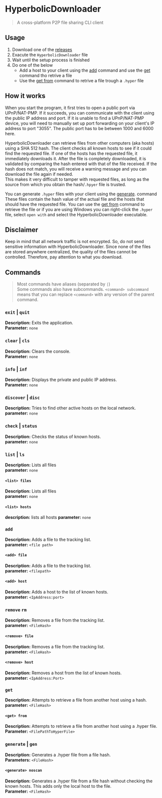 # HyperbolicDownloader

> A cross-platform P2P file sharing CLI client

## Usage

1. Download one of the [releases](https://github.com/Stone-Red-Code/HyperbolicDownloader/releases)
1. Exacute the `HyperbolicDownloader` file
1. Wait until the setup process is finished
1. Do one of the below
    - Add a host to your client using the [add](#add) command and use the [get](#get) command tho retrive a file
    - Use the [get from](https://github.com/Stone-Red-Code/HyperbolicDownloader#getfrom) command to retrive a file trough a `.hyper` file

## How it works

When you start the program, it first tries to open a public port via UPnP/NAT-PMP. If it succeeds, you can communicate with the client using the public IP address and port.
If it is unable to find a UPnP/NAT-PMP device, you will need to manually set up port forwarding on your client's IP address to port "3055". The public port has to be between 1000 and 6000 here.

HyperbolicDownloader can retrieve files from other computers (aka hosts) using a SHA 512 hash.
The client checks all known hosts to see if it could find the requested file. If one of the hosts has the requested file, it immediately downloads it.
After the file is completely downloaded, it is validated by comparing the hash entered with that of the file received. If the hash does not match, you will receive a warning message and you can download the file again if needed.\
This makes it very difficult to tamper with requested files, as long as the source from which you obtain the hash/`.hpyer` file is trusted.

You can generate `.hyper` files with your client using the [generate](https://github.com/Stone-Red-Code/HyperbolicDownloader#generate). command\
These files contain the hash value of the actual file and the hosts that should have the requested file.
You can use the [get from](https://github.com/Stone-Red-Code/HyperbolicDownloader#getfrom) command to retrieve the file or if you are using Windows you can right-click the `.hyper` file, select `open with` and select the HyperbolicDownloader executable.


## Disclaimer

Keep in mind that all network traffic is not encrypted. So, do not send sensitive information with HyperbolicDownloader.
Since none of the files are stored anywhere centralized, the quality of the files cannot be controlled. Therefore, pay attention to what you download.

## Commands

> Most commands have aliases (separated by `|`)\
> Some commands also have subcommands. `<command> subcommand` means that you can replace `<command>` with any version of the parent command.

### `exit` | `quit`

**Description:** Exits the application.\
**Parameter:** `none`


### `clear` | `cls`

**Description:** Clears the console.\
**Parameter:** `none`


### `info` | `inf`

**Description:** Displays the private and public IP address.\
**Parameter:** `none`


### `discover` | `disc`

**Description:** Tries to find other active hosts on the local network.\
**parameter:** `none`


### `check` | `status`

**Description:** Checks the status of known hosts.\
**parameter:** `none`


### `list` | `ls`

**Description:** Lists all files\
**parameter:** `none`

#### `<list> files`

**Description:** Lists all files\
**parameter:** `none`

#### `<list> hosts`

**description:** lists all hosts
**parameter:** `none`


### `add`

**Description:** Adds a file to the tracking list.\
**parameter:** `<file path>`

#### `<add> file`

**Description:** Adds a file to the tracking list\.\
**parameter:** `<filepath>`

#### `<add> host`

**Description:** Adds a host to the list of known hosts.\
**parameter:** `<IpAddress:port>`


### `remove` `rm`

**Description:** Removes a file from the tracking list.\
**parameter:** `<FileHash>`

#### `<remove> file`

**Description:** Removes a file from the tracking list.\
**parameter:** `<FileHash>`

#### `<remove> host`

**Description:** Removes a host from the list of known hosts.\
**parameter:** `<IpAddress:Port>`


### `get`

**Description:** Attempts to retrieve a file from another host using a hash.\
**parameter:** `<FileHash>`

<a name="#getfrom"></a>
#### `<get> from`

**Description:** Attempts to retrieve a file from another host using a .hyper file.\
**Parameter:** `<FilePathToHyperFile>`

<a name="#generate"></a>
### `generate` | `gen`

**Description:** Generates a .hyper file from a file hash.\
**Parameters:** `<FileHash>`

#### `<generate> noscan`

**Description:** Generates a .hyper file from a file hash without checking the known hosts. This adds only the local host to the file.\
**Parameter:** `<FileHash>`
